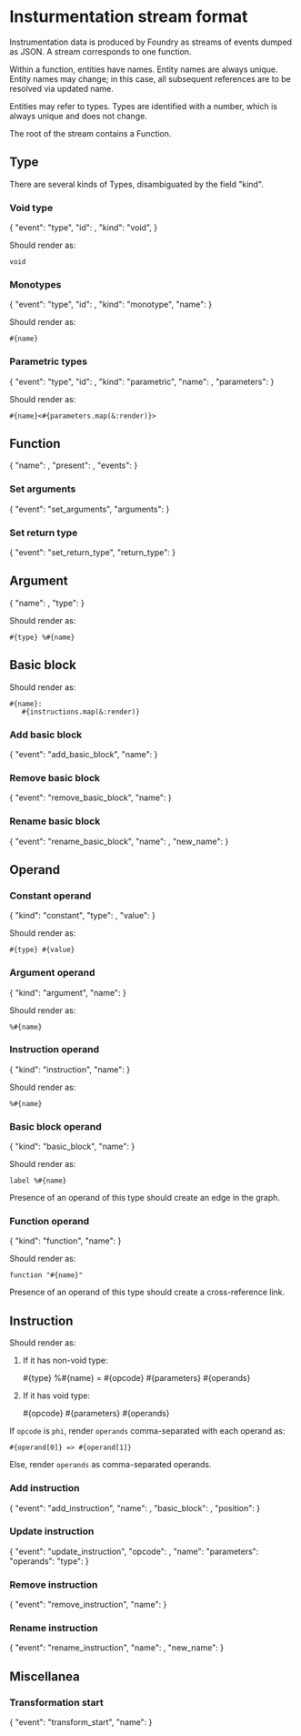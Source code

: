 Insturmentation stream format
=============================

Instrumentation data is produced by Foundry as streams of events dumped
as JSON. A stream corresponds to one function.

Within a function, entities have names. Entity names are always unique.
Entity names may change; in this case, all subsequent references are to be
resolved via updated name.

Entities may refer to types. Types are identified with a number, which is
always unique and does not change.

The root of the stream contains a Function.

Type
----

There are several kinds of Types, disambiguated by the field "kind".

### Void type

{
  "event":       "type",
  "id":          <number>,
  "kind":        "void",
}

Should render as:

    void

### Monotypes

{
  "event":       "type",
  "id":          <number>,
  "kind":        "monotype",
  "name":        <string>
}

Should render as:

    #{name}

### Parametric types

{
  "event":       "type",
  "id":          <number>,
  "kind":        "parametric",
  "name":        <string>,
  "parameters":  <array of Type>
}

Should render as:

    #{name}<#{parameters.map(&:render)}>

Function
--------

{
  "name":        <string>,
  "present":     <Boolean>,
  "events":      <array of Event>
}

### Set arguments

{
  "event":       "set_arguments",
  "arguments":   <array of Argument>
}

### Set return type

{
  "event":       "set_return_type",
  "return_type": <Type>
}

Argument
--------

{
  "name":        <string>,
  "type":        <Type>
}

Should render as:

    #{type} %#{name}

Basic block
-----------

Should render as:

    #{name}:
       #{instructions.map(&:render)}

### Add basic block

{
  "event":       "add_basic_block",
  "name":        <string>
}

### Remove basic block

{
  "event":       "remove_basic_block",
  "name":        <string>
}

### Rename basic block

{
  "event":       "rename_basic_block",
  "name":        <string>,
  "new_name":    <string>
}

Operand
-------

### Constant operand

{
  "kind":        "constant",
  "type":        <Type>,
  "value":       <string>
}

Should render as:

    #{type} #{value}

### Argument operand

{
  "kind":        "argument",
  "name":        <string>
}

Should render as:

    %#{name}

### Instruction operand

{
  "kind":        "instruction",
  "name":        <string>
}

Should render as:

    %#{name}

### Basic block operand

{
  "kind":        "basic_block",
  "name":        <string>
}

Should render as:

    label %#{name}

Presence of an operand of this type should create an edge in the graph.

### Function operand

{
  "kind":        "function",
  "name":        <string>
}

Should render as:

    function "#{name}"

Presence of an operand of this type should create a cross-reference link.

Instruction
-----------

Should render as:

1. If it has non-void type:

    #{type} %#{name} = #{opcode} #{parameters} #{operands}

2. If it has void type:

    #{opcode} #{parameters} #{operands}

If `opcode` is `phi`, render `operands` comma-separated with each operand as:

    #{operand[0]} => #{operand[1]}

Else, render `operands` as comma-separated operands.

### Add instruction

{
  "event":       "add_instruction",
  "name":        <string>,
  "basic_block": <string>,
  "position":    <number>
}

### Update instruction

{
  "event":       "update_instruction",
  "opcode":      <string>,
  "name":        <string>
  "parameters":  <string>
  "operands":    <array>
  "type":        <Type>
}

### Remove instruction

{
  "event":       "remove_instruction",
  "name":        <string>
}

### Rename instruction

{
  "event":       "rename_instruction",
  "name":        <string>,
  "new_name":    <string>
}

Miscellanea
-----------

### Transformation start

{
  "event":      "transform_start",
  "name":        <string>
}